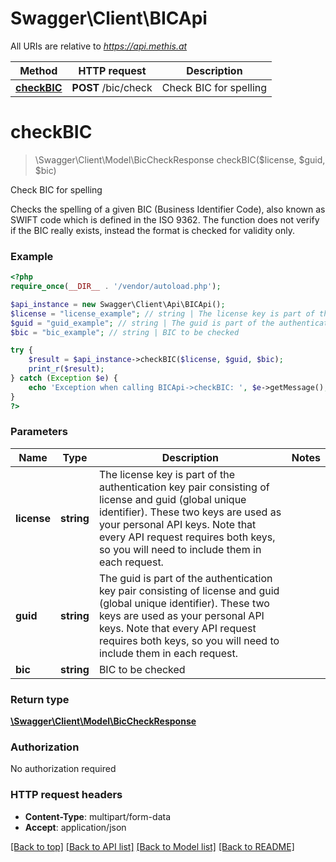 # Swagger\Client\BICApi

All URIs are relative to *https://api.methis.at*

Method | HTTP request | Description
------------- | ------------- | -------------
[**checkBIC**](BICApi.md#checkBIC) | **POST** /bic/check | Check BIC for spelling


# **checkBIC**
> \Swagger\Client\Model\BicCheckResponse checkBIC($license, $guid, $bic)

Check BIC for spelling

Checks the spelling of a given BIC (Business Identifier Code), also known as SWIFT code which is defined in the ISO 9362. The function does not verify if the BIC really exists, instead the format is checked for validity only.

### Example
```php
<?php
require_once(__DIR__ . '/vendor/autoload.php');

$api_instance = new Swagger\Client\Api\BICApi();
$license = "license_example"; // string | The license key is part of the authentication key pair consisting of license and guid (global unique identifier). These two keys are used as your personal API keys. Note that every API request requires both keys, so you will need to include them in each request.
$guid = "guid_example"; // string | The guid is part of the authentication key pair consisting of license and guid (global unique identifier). These two keys are used as your personal API keys. Note that every API request requires both keys, so you will need to include them in each request.
$bic = "bic_example"; // string | BIC to be checked

try {
    $result = $api_instance->checkBIC($license, $guid, $bic);
    print_r($result);
} catch (Exception $e) {
    echo 'Exception when calling BICApi->checkBIC: ', $e->getMessage(), PHP_EOL;
}
?>
```

### Parameters

Name | Type | Description  | Notes
------------- | ------------- | ------------- | -------------
 **license** | **string**| The license key is part of the authentication key pair consisting of license and guid (global unique identifier). These two keys are used as your personal API keys. Note that every API request requires both keys, so you will need to include them in each request. |
 **guid** | **string**| The guid is part of the authentication key pair consisting of license and guid (global unique identifier). These two keys are used as your personal API keys. Note that every API request requires both keys, so you will need to include them in each request. |
 **bic** | **string**| BIC to be checked |

### Return type

[**\Swagger\Client\Model\BicCheckResponse**](../Model/BicCheckResponse.md)

### Authorization

No authorization required

### HTTP request headers

 - **Content-Type**: multipart/form-data
 - **Accept**: application/json

[[Back to top]](#) [[Back to API list]](../../README.md#documentation-for-api-endpoints) [[Back to Model list]](../../README.md#documentation-for-models) [[Back to README]](../../README.md)

